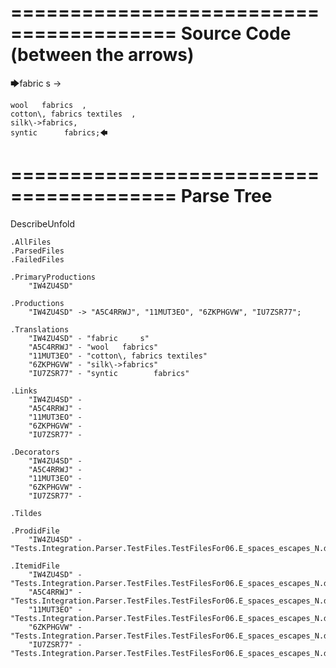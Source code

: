 ========================================
Source Code (between the arrows)
========================================

🡆fabric     s 	->

	wool   fabrics	,
	cotton\, fabrics textiles  ,
    silk\->fabrics,
    syntic 		fabrics;🡄

========================================
Parse Tree
========================================
DescribeUnfold

    .AllFiles
    .ParsedFiles
    .FailedFiles

    .PrimaryProductions
        "IW4ZU4SD" 

    .Productions
        "IW4ZU4SD" -> "A5C4RRWJ", "11MUT3EO", "6ZKPHGVW", "IU7ZSR77";

    .Translations
        "IW4ZU4SD" - "fabric     s"
        "A5C4RRWJ" - "wool   fabrics"
        "11MUT3EO" - "cotton\, fabrics textiles"
        "6ZKPHGVW" - "silk\->fabrics"
        "IU7ZSR77" - "syntic 		fabrics"

    .Links
        "IW4ZU4SD" - 
        "A5C4RRWJ" - 
        "11MUT3EO" - 
        "6ZKPHGVW" - 
        "IU7ZSR77" - 

    .Decorators
        "IW4ZU4SD" - 
        "A5C4RRWJ" - 
        "11MUT3EO" - 
        "6ZKPHGVW" - 
        "IU7ZSR77" - 

    .Tildes

    .ProdidFile
        "IW4ZU4SD" - "Tests.Integration.Parser.TestFiles.TestFilesFor06.E_spaces_escapes_N.ds"

    .ItemidFile
        "IW4ZU4SD" - "Tests.Integration.Parser.TestFiles.TestFilesFor06.E_spaces_escapes_N.ds"
        "A5C4RRWJ" - "Tests.Integration.Parser.TestFiles.TestFilesFor06.E_spaces_escapes_N.ds"
        "11MUT3EO" - "Tests.Integration.Parser.TestFiles.TestFilesFor06.E_spaces_escapes_N.ds"
        "6ZKPHGVW" - "Tests.Integration.Parser.TestFiles.TestFilesFor06.E_spaces_escapes_N.ds"
        "IU7ZSR77" - "Tests.Integration.Parser.TestFiles.TestFilesFor06.E_spaces_escapes_N.ds"

